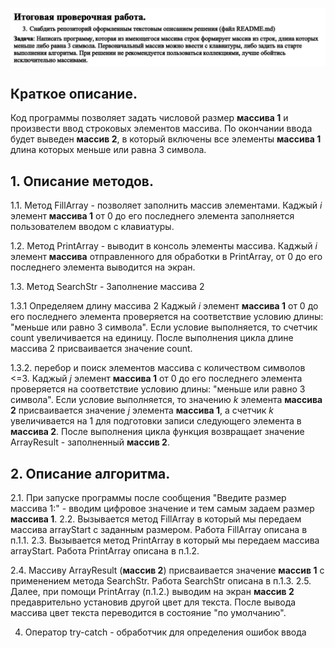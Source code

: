 ![Итоговая работа](ControlTask.png)


## Краткое описание.
Код программы позволяет задать числовой размер **массива 1** и произвести ввод строковых элементов массива. По окончании ввода будет выведен **массив 2**, в который включены все элементы **массива 1** длина которых меньше или равна 3 символа.

## 1. Описание методов.

1.1. Метод FillArray - позволяет заполнить массив элементами.
Каджый *i* элемент **массива 1** от 0 до его последнего элемента заполняется пользователем вводом с клавиатуры.

1.2. Метод PrintArray - выводит в консоль элементы массива.
Каджый *i* элемент **массива** отправленного для обработки в PrintArray, от 0 до его последнего элемента выводится на экран.

1.3. Метод SearchStr - Заполнение массива 2

1.3.1 Определяем длину массива 2
Каджый *i* элемент **массива 1** от 0 до его последнего элемента проверяется на соответствие условию длины: "меньше или равно 3 символа". Если условие выполняется, то счетчик count увеличивается на единицу.
После выполнения цикла длине массива 2 присваивается значение count.

1.3.2. перебор и поиск элементов массива с количеством символов <=3.
Каджый *j* элемент **массива 1** от 0 до его последнего элемента проверяется на соответствие условию длины: "меньше или равно 3 символа". Если условие выполняется, то значению *k* элемента **массива 2** присваивается значение *j* элемента **массива 1**, а счетчик *k* увеличивается на 1 для подготовки записи следующего элемента в **массива 2**.
После выполнения цикла функция возвращает значение ArrayResult - заполненный **массив 2**.

## 2. Описание алгоритма.

2.1. При запуске программы после сообщения "Введите размер массива 1:" - вводим цифровое значение и тем самым задаем размер **массива 1**.
2.2. Вызывается метод FillArray в который мы передаем массива arrayStart c заданным размером. Работа FillArray описана в п.1.1.
2.3. Вызывается метод PrintArray в который мы передаем массива arrayStart. Работа PrintArray описана в п.1.2.

2.4. Массиву ArrayResult (**массив 2**) присваивается значение **массив 1** с применением метода SearchStr. Работа SearchStr описана в п.1.3.
2.5. Далее, при помощи PrintArray (п.1.2.) выводим на экран **массив 2** предаврительно установив другой цвет для текста. После вывода массива цвет текста переводится в состояние "по умолчанию".





4. Оператор try-catch - обработчик для определения ошибок ввода
